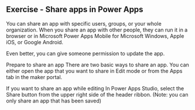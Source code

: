 ## Exercise - Share apps in Power Apps

You can share an app with specific users, groups, or your whole organization. When you share an app with other people, they can run it in a browser or in Microsoft Power Apps Mobile for Microsoft Windows, Apple iOS, or Google Android.

Even better, you can give someone permission to update the app.

Prepare to share an app
There are two basic ways to share an app. You can either open the app that you want to share in Edit mode or from the Apps tab in the maker portal.

If you want to share an app while editing In Power Apps Studio, select the Share button from the upper right side of the header ribbon. (Note: you can only share an app that has been saved)


